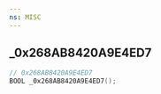 ```yaml
---
ns: MISC
---
```

## _0x268AB8420A9E4ED7

```c
// 0x268AB8420A9E4ED7
BOOL _0x268AB8420A9E4ED7();
```

